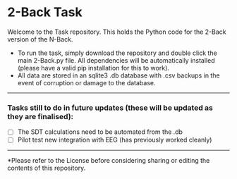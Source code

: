 # 2-Back Task
Welcome to the Task repository. This holds the Python code for the 2-Back version of the N-Back.

- To run the task, simply download the repository and double click the main 2-Back.py file. All dependencies will be automatically installed (please have a valid pip installation for this to work).
- All data are stored in an sqlite3 .db database with .csv backups in the event of corruption or damage to the database. 
--------------------------------------------------------------------------------------
### Tasks still to do in future updates (these will be updated as they are finalised):
- [ ] The SDT calculations need to be automated from the .db
- [ ] Pilot test new integration with EEG (has previously worked cleanly)

--------------------------------------------------------------------------------------
*Please refer to the License before considering sharing or editing the contents of this repository. 
